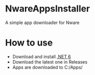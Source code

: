 # NwareAppsInstaller
A simple app downloader for Nware

# How to use
- Download and install [.NET 6]([https://nodejs.org/en/download/](https://dotnet.microsoft.com/en-us/download/dotnet/6.0))
- Download the latest one in Releases
- Apps are downloaded to C:/Apps/
